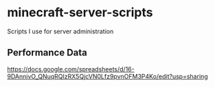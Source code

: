 # minecraft-server-scripts
Scripts I use for server administration

## Performance Data

https://docs.google.com/spreadsheets/d/16-9DAnnivO_QNuqRQIzRX5QjcVN0Lfz9pvnOFM3P4Ko/edit?usp=sharing

